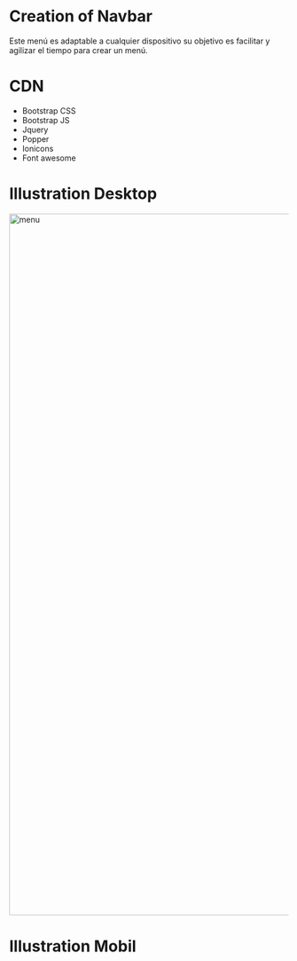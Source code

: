 # Creation of Navbar

Este menú es adaptable a cualquier dispositivo
su objetivo es facilitar y agilizar el tiempo para crear un menú.

# CDN

- Bootstrap CSS
- Bootstrap JS
- Jquery
- Popper
- Ionicons
- Font awesome

# Illustration Desktop

<img width="1265" alt="menu" src="https://user-images.githubusercontent.com/80425451/114791741-9c486e80-9d4c-11eb-9386-91f076dc7f8c.png">

# Illustration Mobil

